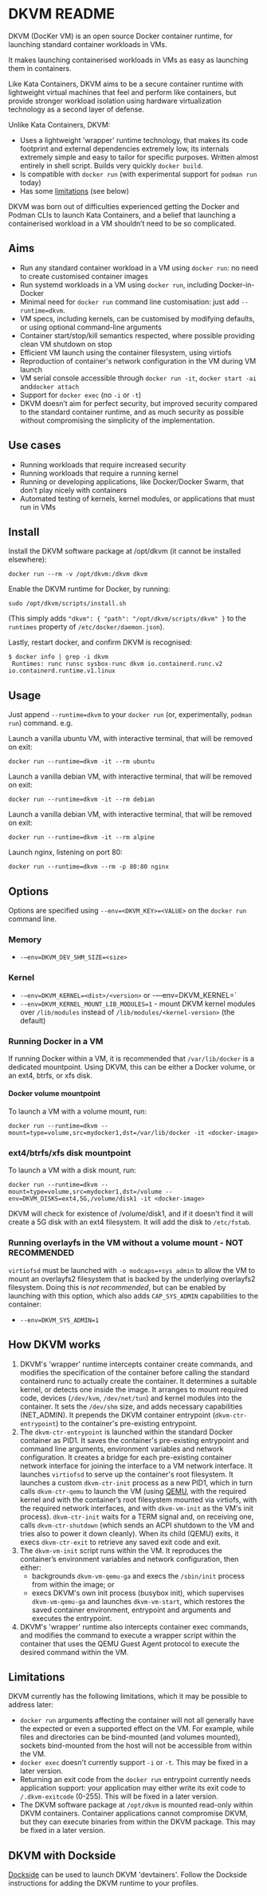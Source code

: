 # DKVM README

DKVM (DocKer VM) is an open source Docker container runtime, for launching standard container workloads in VMs.

It makes launching containerised workloads in VMs as easy as launching them in containers.

Like Kata Containers, DKVM aims to be a secure container runtime with lightweight virtual machines that feel and perform like containers, but provide stronger workload isolation using hardware virtualization technology as a second layer of defense.

Unlike Kata Containers, DKVM:
- Uses a lightweight 'wrapper' runtime technology, that makes its code footprint and external dependencies extremely low, its internals extremely simple and easy to tailor for specific purposes. Written almost entirely in shell script. Builds very quickly `docker build`.
- Is compatible with `docker run` (with experimental support for `podman run` today)
- Has some [limitations](#limitations) (see below)

DKVM was born out of difficulties experienced getting the Docker and Podman CLIs to launch Kata Containers, and a belief that launching a containerised workload in a VM shouldn’t need to be so complicated.

## Aims

- Run any standard container workload in a VM using `docker run`: no need to create customised container images
- Run systemd workloads in a VM using `docker run`, including Docker-in-Docker
- Minimal need for `docker run` command line customisation: just add `--runtime=dkvm`.
- VM specs, including kernels, can be customised by modifying defaults, or using optional command-line arguments
- Container start/stop/kill semantics respected, where possible providing clean VM shutdown on stop
- Efficient VM launch using the container filesystem, using virtiofs
- Reproduction of container's network configuration in the VM during VM launch
- VM serial console accessible through `docker run -it`, `docker start -ai` and`docker attach`
- Support for `docker exec` (no `-i` or `-t`)
- DKVM doesn’t aim for perfect security, but improved security compared to the standard container runtime, and as much security as possible without compromising the simplicity of the implementation.

## Use cases

- Running workloads that require increased security
- Running workloads that require a running kernel
- Running or developing applications, like Docker/Docker Swarm, that don't play nicely with containers
- Automated testing of kernels, kernel modules, or applications that must run in VMs

## Install

Install the DKVM software package at /opt/dkvm (it cannot be installed elsewhere):

```
docker run --rm -v /opt/dkvm:/dkvm dkvm
```

Enable the DKVM runtime for Docker, by running:

```console
sudo /opt/dkvm/scripts/install.sh
```

(This simply adds `"dkvm": { "path": "/opt/dkvm/scripts/dkvm" }` to the `runtimes` property of `/etc/docker/daemon.json`).

Lastly, restart docker, and confirm DKVM is recognised:

```console
$ docker info | grep -i dkvm
 Runtimes: runc runsc sysbox-runc dkvm io.containerd.runc.v2 io.containerd.runtime.v1.linux
```

## Usage

Just append `--runtime=dkvm` to your `docker run` (or, experimentally, `podman run`) command. e.g.

Launch a vanilla ubuntu VM, with interactive terminal, that will be removed on exit:

```
docker run --runtime=dkvm -it --rm ubuntu
```

Launch a vanilla debian VM, with interactive terminal, that will be removed on exit:

```
docker run --runtime=dkvm -it --rm debian
```

Launch a vanilla debian VM, with interactive terminal, that will be removed on exit:

```
docker run --runtime=dkvm -it --rm alpine
```

Launch nginx, listening on port 80:

```
docker run --runtime=dkvm --rm -p 80:80 nginx
```

## Options

Options are specified using `--env=<DKVM_KEY>=<VALUE>` on the `docker run`
command line.

### Memory

- `-—env=DKVM_DEV_SHM_SIZE=<size>`

### Kernel

- `-—env=DKVM_KERNEL=<dist>/<version>` or -—env=DKVM_KERNEL=<dist>`
- `--env=DKVM_KERNEL_MOUNT_LIB_MODULES=1` - mount DKVM kernel modules over `/lib/modules` instead of `/lib/modules/<kernel-version>` (the default)

### Running Docker in a VM

If running Docker within a VM, it is recommended that `/var/lib/docker` is a dedicated mountpoint. Using DKVM, this can be either a Docker volume, or an ext4, btrfs, or xfs disk.

#### Docker volume mountpoint

To launch a VM with a volume mount, run:

```
docker run --runtime=dkvm --mount=type=volume,src=mydocker1,dst=/var/lib/docker -it <docker-image>
```

### ext4/btrfs/xfs disk mountpoint

To launch a VM with a disk mount, run:

```
docker run --runtime=dkvm --mount=type=volume,src=mydocker1,dst=/volume --env=DKVM_DISKS=ext4,5G,/volume/disk1 -it <docker-image>
```

DKVM will check for existence of /volume/disk1, and if it doesn't find it will create a 5G disk with an ext4 filesystem. It will add the disk to `/etc/fstab`.

### Running overlayfs in the VM without a volume mount - NOT RECOMMENDED

`virtiofsd` must be launched with `-o modcaps=+sys_admin` to allow the VM to mount an overlayfs2 filesystem that is backed by the underlying overlayfs2 filesystem. Doing this is _not recommended_, but can be enabled by launching with this option, which also adds `CAP_SYS_ADMIN` capabilities to the container:

- `--env=DKVM_SYS_ADMIN=1`

## How DKVM works

1. DKVM's 'wrapper' runtime intercepts container create commands, and modifies the specification of the container before calling the standard containerd runc to actually create the container. It determines a suitable kernel, or detects one inside the image. It arranges to mount required code, devices (`/dev/kvm`, `/dev/net/tun`) and kernel modules into the container. It sets the `/dev/shm` size, and adds necessary capabilities (NET_ADMIN). It prepends the DKVM container entrypoint (`dkvm-ctr-entrypoint`) to the container's pre-existing entrypoint.
2. The `dkvm-ctr-entrypoint` is launched within the standard Docker container as PID1. It saves the container's pre-existing entrypoint and command line arguments, environment variables and network configuration. It creates a bridge for each pre-existing container network interface for joining the interface to a VM network interface. It launches `virtiofsd` to serve up the container's root filesystem. It launches a custom `dkvm-ctr-init` process as a new PID1, which in turn calls `dkvm-ctr-qemu` to launch the VM (using [QEMU](https://www.qemu.org/), with the required kernel and with the container’s root filesystem mounted via virtiofs, with the required network interfaces, and with `dkvm-vm-init` as the VM's init process). `dkvm-ctr-init` waits for a TERM signal and, on receiving one, calls `dkvm-ctr-shutdown` (which sends an ACPI shutdown to the VM and tries also to power it down cleanly). When its child (QEMU) exits, it execs `dkvm-ctr-exit` to retrieve any saved exit code and exit.
3. The `dkvm-vm-init` script runs within the VM. It reproduces the container’s environment variables and network configuration, then either:
   - backgrounds `dkvm-vm-qemu-ga` and execs the `/sbin/init` process from within the image; or
   - execs DKVM's own init process (busybox init), which supervises `dkvm-vm-qemu-ga` and launches `dkvm-vm-start`, which restores the saved container environment, entrypoint and arguments and executes the entrypoint.
4. DKVM's 'wrapper' runtime also intercepts container exec commands, and modifies the command to execute a wrapper script within the container that uses the QEMU Guest Agent protocol to execute the desired command within the VM.

## Limitations

DKVM currently has the following limitations, which it may be possible to address later:

- `docker run` arguments affecting the container will not all generally have the expected or even a supported effect on the VM. For example, while files and directories can be bind-mounted (and volumes mounted), sockets bind-mounted from the host will not be accessible from within the VM.
- `docker exec` doesn't currently support `-i` or `-t`. This may be fixed in a later version.
- Returning an exit code from the `docker run` entrypoint currently needs application support: your application may either write its exit code to `/.dkvm-exitcode` (0-255). This will be fixed in a later version.
- The DKVM software package at `/opt/dkvm` is mounted read-only within DKVM containers. Container applications cannot compromise DKVM, but they can execute binaries from within the DKVM package. This may be fixed in a later version.

## DKVM with Dockside

[Dockside](https://dockside.io/) can be used to launch DKVM 'devtainers'. Follow the Dockside instructions for adding the DKVM runtime to your profiles.

